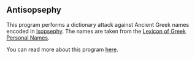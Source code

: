 ## Antisopsephy

This program performs a dictionary attack against Ancient Greek names encoded in
[Isopsephy](https://en.wikipedia.org/wiki/Isopsephy). The names are taken from the
[Lexicon of Greek Personal Names](https://www.lgpn.ox.ac.uk/).

You can read more about this program [here](https://pboyd.io/posts/good-interfaces/).
